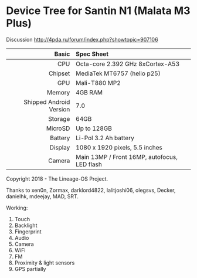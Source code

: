 Device Tree for Santin N1 (Malata M3 Plus)
===========================================

Discussion http://4pda.ru/forum/index.php?showtopic=907106

Basic   | Spec Sheet
-------:|:-------------------------
CPU     | Octa-core 2.392 GHz 8xCortex-A53
Chipset | MediaTek MT6757 (helio p25)
GPU     | Mali-T880 MP2
Memory  | 4GB RAM
Shipped Android Version | 7.0
Storage | 64GB
MicroSD | Up to 128GB
Battery | Li-Pol 3.2 Ah battery
Display | 1080 x 1920 pixels, 5.5 inches
Camera  | Main 13MP / Front 16MP, autofocus, LED flash

Copyright 2018 - The Lineage-OS Project.

Thanks to xen0n, Zormax, darklord4822, lalitjoshi06, olegsvs, Decker, danielhk, mdeejay, MAD, SRT.


Working:
1. Touch
2. Backlight
3. Fingerprint
4. Audio
5. Camera
6. WiFi
7. FM 
8. Proximity & light sensors
9. GPS partially
